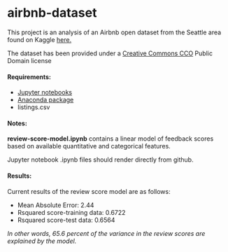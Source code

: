 # airbnb-dataset

This project is an analysis of an Airbnb open dataset from the Seattle area found on Kaggle <a href="https://www.kaggle.com/airbnb/seattle"> here.</a>

The dataset has been provided under a <a href="https://creativecommons.org/publicdomain/zero/1.0/">Creative Commons CCO</a> Public Domain license

#### Requirements:

- <a href="https://jupyter.org/"> Jupyter notebooks </a>
- <a href="https://www.anaconda.com/"> Anaconda package</a>
- listings.csv

#### Notes:

<b>review-score-model.ipynb</b> contains a linear model of feedback scores based on available quantitative and categorical features.

Jupyter notebook .ipynb files should render directly from github.

#### Results:

Current results of the review score model are as follows:

- Mean Absolute Error: 2.44
- Rsquared score-training data:  0.6722
- Rsquared score-test data:  0.6564

<i>In other words, 65.6 percent of the variance in the review scores are explained by the model.</i>


